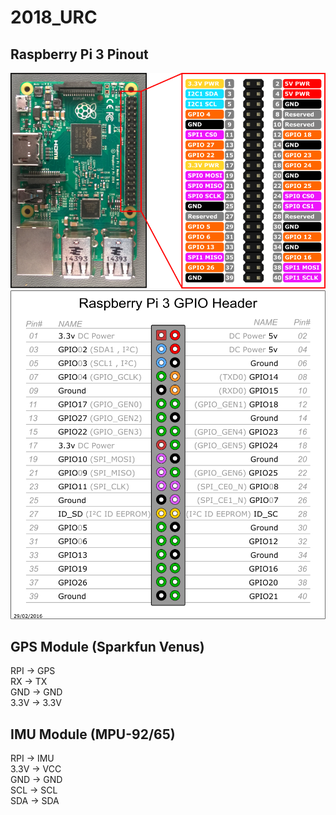 # 2018_URC

## Raspberry Pi 3 Pinout
![Raspberry Pi](images/raspberry_pi_pinout.png)
![Raspberry Pi Expanded](images/raspberry_pi_pinout_expanded.png)

## GPS Module (Sparkfun Venus)
RPI -> GPS  
RX -> TX  
GND -> GND  
3.3V -> 3.3V  

## IMU Module (MPU-92/65)
RPI -> IMU  
3.3V -> VCC  
GND -> GND  
SCL -> SCL  
SDA -> SDA  
